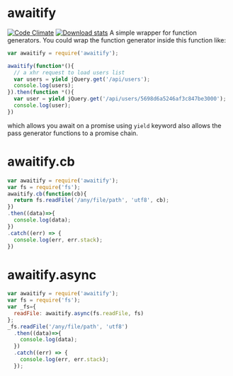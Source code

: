 # awaitify
[![Code Climate](https://codeclimate.com/github/fixjs/awaitify/badges/gpa.svg)](https://codeclimate.com/github/fixjs/awaitify)
[![Download stats](https://img.shields.io/npm/dm/awaitify.svg)](https://www.npmjs.com/package/awaitify)
A simple wrapper for function generators. You could wrap the function generator inside this function like:

```javascript
var awaitify = require('awaitify');

awaitify(function*(){
  // a xhr request to load users list
  var users = yield jQuery.get('/api/users');
  console.log(users);
}).then(function *(){
  var user = yield jQuery.get('/api/users/5698d6a5246af3c847be3000');
  console.log(user);
})
```

which allows you await on a promise using `yield` keyword also allows the pass generator functions to a promise chain.

# awaitify.cb

```javascript
var awaitify = require('awaitify');
var fs = require('fs');
awaitify.cb(function(cb){
  return fs.readFile('/any/file/path', 'utf8', cb);
})
.then((data)=>{
  console.log(data);
})
.catch((err) => {
  console.log(err, err.stack);
})
```

# awaitify.async

```javascript
var awaitify = require('awaitify');
var fs = require('fs');
var _fs={
  readFile: awaitify.async(fs.readFile, fs)
};
_fs.readFile('/any/file/path', 'utf8')
  .then((data)=>{
    console.log(data);
  })
  .catch((err) => {
    console.log(err, err.stack);
  });
```
